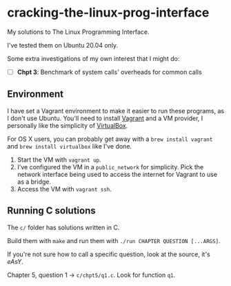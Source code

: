 # cracking-the-linux-prog-interface
My solutions to The Linux Programming Interface.

I've tested them on Ubuntu 20.04 only.

Some extra investigations of my own interest that I might do:
* [ ] **Chpt 3**: Benchmark of system calls' overheads for common calls

## Environment

I have set a Vagrant environment to make it easier to run these programs, as I don't use Ubuntu. You'll need to install [Vagrant](https://www.vagrantup.com/) and a VM provider, 
I personally like the simplicity of [VirtualBox](https://www.virtualbox.org/).

For OS X users, you can probably get away with a `brew install vagrant` and `brew install virtualbox` like I've done.

1. Start the VM with `vagrant up`.
2. I've configured the VM in a `public_network` for simplicity. Pick the network interface being used to access the internet for Vagrant to use as a bridge.
3. Access the VM with `vagrant ssh`.

## Running C solutions

The `c/` folder has solutions written in C.

Build them with `make` and run them with `./run CHAPTER QUESTION [...ARGS]`.

If you're not sure how to call a specific question, look at the source, it's _eAsY_.

Chapter 5, question 1 -> `c/chpt5/q1.c`. Look for function `q1`.